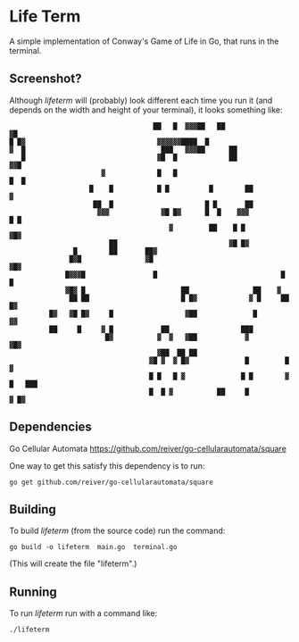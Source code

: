 Life Term
=========

A simple implementation of Conway's Game of Life in Go, that runs in the terminal.


Screenshot?
-----------

Although *lifeterm* will (probably) look different each time you run it
(and depends on the width and height of your terminal), it looks something like:
```
                                    ██   █  ▓▓▓██   ██                       ▓█
█ █▓                                 ▓▓▓▓▓▓████  █                             
▓  █                                  ███   ▓▓▓██      ██                      
   █                                 ▓█  █             ██                 ▓▓█  
                       ▓             █   █                                █  █ 
                    █    █           █ █          █        ██                ▓ 
                     ██  █                       █ █       ██                  
                      ▓▓▓             ▓█ █▓      █  █    ▓▓▓                █ █
                                        ▓         ██    █ █                 ▓█▓
                         ██                            ▓█ █▓                   
                █        ██       ██▓                                          
               █▓█                ▓█                                 ▓█▓       
              █▓▓▓█                 █                               █   █      
              ▓█▓ █                        ██                ██    ▓           
               ██ ██                       █ █▓             ▓ █     ██ █▓      
          █▓   ▓█ █▓     █                  ▓██              █       ▓▓        
          ██     █     ▓ █            ██                  ███                  
                        █▓           ▓  ▓   ▓██            ▓         ▓█▓       
                                     ▓██  ██ ██                                
                                   ▓█ ▓  ▓ █▓              █         █      ▓  
                                   █ █   █ ▓              █ █        ▓ █   ███ 
                                   █  █ ▓           ██     █               ▓ █▓
```


Dependencies
------------

Go Cellular Automata https://github.com/reiver/go-cellularautomata/square

One way to get this satisfy this dependency is to run:
```
go get github.com/reiver/go-cellularautomata/square
```


Building
--------

To build *lifeterm* (from the source code) run the command:
```
go build -o lifeterm  main.go  terminal.go
```

(This will create the file "lifeterm".)


Running
-------

To run *lifeterm* run with a command like:
```
./lifeterm
```


